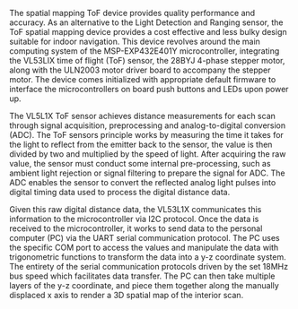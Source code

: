 The spatial mapping ToF device provides quality performance and accuracy. As an alternative to the Light Detection and Ranging sensor, the ToF spatial mapping device provides a cost effective and less bulky design suitable for indoor navigation. This device revolves around the main computing system of the MSP-EXP432E401Y microcontroller, integrating the VL53LIX time of flight (ToF) sensor, the 28BYJ 4-phase stepper motor, along with the ULN2003 motor driver board to accompany the stepper motor. The device comes initialized with appropriate default firmware to interface the microcontrollers on board push buttons and LEDs upon power up.  

The VL5L1X ToF sensor achieves distance measurements for each scan through signal acquisition, preprocessing and analog-to-digital conversion (ADC). The ToF sensors principle works by measuring the time it takes for the light to reflect from the emitter back to the sensor, the value is then divided by two and multiplied by the speed of light. After acquiring the raw value, the sensor must conduct some internal pre-processing, such as ambient light rejection or signal filtering to prepare the signal for ADC. The ADC enables the sensor to convert the reflected analog light pulses into digital timing data used to process the digital distance data. 
	
Given this raw digital distance data, the VL53L1X communicates this information to the microcontroller via I2C protocol. Once the data is received to the microcontroller, it works to send data to the personal computer (PC) via the UART serial communication protocol. The PC uses the specific COM port to access the values and manipulate the data with trigonometric functions to transform the data into a y-z coordinate system. The entirety of the serial communication protocols driven by the set 18MHz bus speed which facilitates data transfer. The PC can then take multiple layers of the y-z coordinate, and piece them together along the manually displaced x axis to render a 3D spatial map of the interior scan. 


